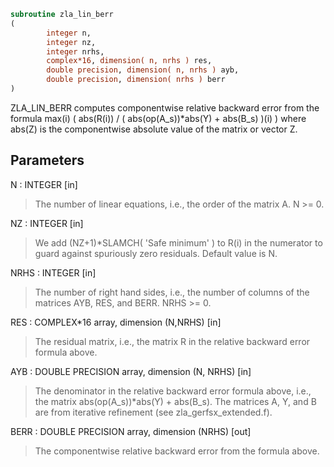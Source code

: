 ```fortran
subroutine zla_lin_berr
(
        integer n,
        integer nz,
        integer nrhs,
        complex*16, dimension( n, nrhs ) res,
        double precision, dimension( n, nrhs ) ayb,
        double precision, dimension( nrhs ) berr
)
```

ZLA_LIN_BERR computes componentwise relative backward error from
the formula
max(i) ( abs(R(i)) / ( abs(op(A_s))*abs(Y) + abs(B_s) )(i) )
where abs(Z) is the componentwise absolute value of the matrix
or vector Z.

## Parameters
N : INTEGER [in]
> The number of linear equations, i.e., the order of the
> matrix A.  N >= 0.

NZ : INTEGER [in]
> We add (NZ+1)*SLAMCH( 'Safe minimum' ) to R(i) in the numerator to
> guard against spuriously zero residuals. Default value is N.

NRHS : INTEGER [in]
> The number of right hand sides, i.e., the number of columns
> of the matrices AYB, RES, and BERR.  NRHS >= 0.

RES : COMPLEX*16 array, dimension (N,NRHS) [in]
> The residual matrix, i.e., the matrix R in the relative backward
> error formula above.

AYB : DOUBLE PRECISION array, dimension (N, NRHS) [in]
> The denominator in the relative backward error formula above, i.e.,
> the matrix abs(op(A_s))*abs(Y) + abs(B_s). The matrices A, Y, and B
> are from iterative refinement (see zla_gerfsx_extended.f).

BERR : DOUBLE PRECISION array, dimension (NRHS) [out]
> The componentwise relative backward error from the formula above.
